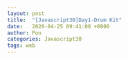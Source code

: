 ```yaml
---
layout: post
title:  "[Javascript30]Day1-Drum Kit"
date:   2020-04-25 09:41:00 +0800
author: Pon
categories: Javascript30
tags: web
---
```








# 





